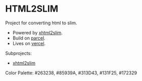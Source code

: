 # HTML2SLIM

Project for converting html to slim.

- Powered by [xhtml2slim](https://github.com/djrobby/xhtml2slim).
- Build on [parcel](https://parceljs.org/).
- Lives on [vercel](https://vercel.com/).

Subprojects:

- [xhtml2slim](https://github.com/djrobby/xhtml2slim)

Color Palette:
#263238, #85939A, #313D43, #131F25, #172329

